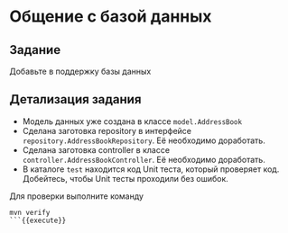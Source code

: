 # Общение с базой данных

## Задание

Добавьте в поддержку базы данных

## Детализация задания

- Модель данных уже создана в классе `model.AddressBook`
- Сделана заготовка repository в интерфейсе `repository.AddressBookRepository`. Её необходимо доработать.
- Сделана заготовка controller в классе `controller.AddressBookController`. Её необходимо доработать.
- В каталоге `test` находится код Unit теста, который проверяет код. Добейтесь, чтобы Unit тесты проходили без ошибок.

Для проверки выполните команду

```
mvn verify
```{{execute}}